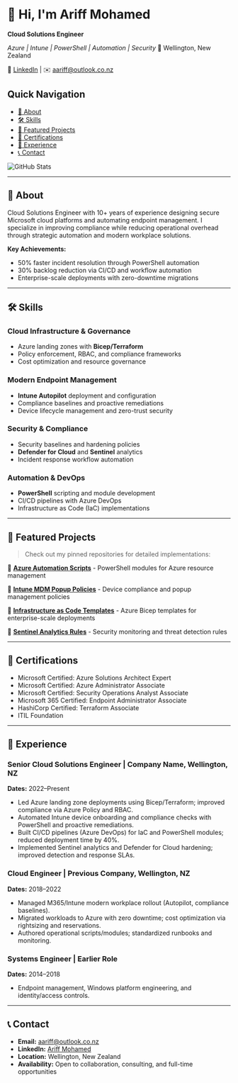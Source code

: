# 👋 Hi, I'm Ariff Mohamed
**Cloud Solutions Engineer**
  
*Azure | Intune | PowerShell | Automation | Security*
📍 Wellington, New Zealand
  
🔗 [LinkedIn](https://www.linkedin.com/in/ariff-mohamed/) | ✉️ [aariff@outlook.co.nz](mailto:aariff@outlook.co.nz)

## Quick Navigation
- [📖 About](#-about)
- [🛠️ Skills](#️-skills)
- [🚀 Featured Projects](#-featured-projects)
- [🏅 Certifications](#-certifications)
- [💼 Experience](#-experience)
- [📞 Contact](#-contact)

![GitHub Stats](https://github-readme-stats.vercel.app/api?username=a-ariff&show_icons=true&theme=default)

---

## 📖 About

Cloud Solutions Engineer with 10+ years of experience designing secure Microsoft cloud platforms and automating endpoint management. I specialize in improving compliance while reducing operational overhead through strategic automation and modern workplace solutions.

**Key Achievements:**
- 50% faster incident resolution through PowerShell automation
- 30% backlog reduction via CI/CD and workflow automation
- Enterprise-scale deployments with zero-downtime migrations

---

## 🛠️ Skills

### Cloud Infrastructure & Governance
- Azure landing zones with **Bicep/Terraform**
- Policy enforcement, RBAC, and compliance frameworks
- Cost optimization and resource governance

### Modern Endpoint Management
- **Intune Autopilot** deployment and configuration
- Compliance baselines and proactive remediations
- Device lifecycle management and zero-trust security

### Security & Compliance
- Security baselines and hardening policies
- **Defender for Cloud** and **Sentinel** analytics
- Incident response workflow automation

### Automation & DevOps
- **PowerShell** scripting and module development
- CI/CD pipelines with Azure DevOps
- Infrastructure as Code (IaC) implementations

---

## 🚀 Featured Projects

> Check out my pinned repositories for detailed implementations:

🔗 **[Azure Automation Scripts](https://github.com/a-ariff/intune-remediation-scripts)** - PowerShell modules for Azure resource management

🔗 **[Intune MDM Popup Policies](https://github.com/a-ariff/Intune-MDM-Popup-Policies-macOS-Safari-Edge-Chrome-and-Windows-Edge-Chrome-)** - Device compliance and popup management policies

🔗 **[Infrastructure as Code Templates](https://github.com/a-ariff/azure-landing-zone-bicep)** - Azure Bicep templates for enterprise-scale deployments

🔗 **[Sentinel Analytics Rules](https://github.com/a-ariff/sentinel-content)** - Security monitoring and threat detection rules

---

## 🏅 Certifications

- Microsoft Certified: Azure Solutions Architect Expert
- Microsoft Certified: Azure Administrator Associate
- Microsoft Certified: Security Operations Analyst Associate
- Microsoft 365 Certified: Endpoint Administrator Associate
- HashiCorp Certified: Terraform Associate
- ITIL Foundation

---

## 💼 Experience

### Senior Cloud Solutions Engineer | Company Name, Wellington, NZ
**Dates:** 2022–Present
- Led Azure landing zone deployments using Bicep/Terraform; improved compliance via Azure Policy and RBAC.
- Automated Intune device onboarding and compliance checks with PowerShell and proactive remediations.
- Built CI/CD pipelines (Azure DevOps) for IaC and PowerShell modules; reduced deployment time by 40%.
- Implemented Sentinel analytics and Defender for Cloud hardening; improved detection and response SLAs.

### Cloud Engineer | Previous Company, Wellington, NZ
**Dates:** 2018–2022
- Managed M365/Intune modern workplace rollout (Autopilot, compliance baselines).
- Migrated workloads to Azure with zero downtime; cost optimization via rightsizing and reservations.
- Authored operational scripts/modules; standardized runbooks and monitoring.

### Systems Engineer | Earlier Role
**Dates:** 2014–2018
- Endpoint management, Windows platform engineering, and identity/access controls.

---

## 📞 Contact

- **Email:** [aariff@outlook.co.nz](mailto:aariff@outlook.co.nz)
- **LinkedIn:** [Ariff Mohamed](https://www.linkedin.com/in/ariff-mohamed/)
- **Location:** Wellington, New Zealand
- **Availability:** Open to collaboration, consulting, and full-time opportunities
